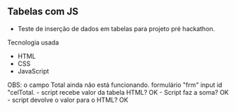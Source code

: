 ## Tabelas com JS

- Teste de inserção de dados em tabelas para projeto pré hackathon.

Tecnologia usada
- HTML
- CSS
- JavaScript

OBS: o campo Total ainda não está funcionando.
    formulário "frm" input id "celTotal.
    - script recebe valor da tabela HTML? OK
    - Script faz a soma? OK
    - script devolve o valor para o HTML? OK